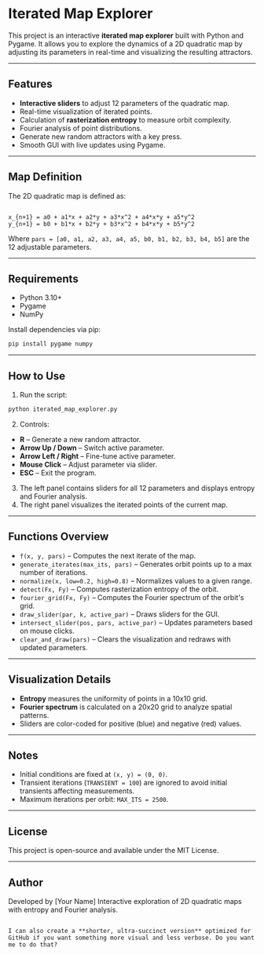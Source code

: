 # Iterated Map Explorer

This project is an interactive **iterated map explorer** built with Python and Pygame. It allows you to explore the dynamics of a 2D quadratic map by adjusting its parameters in real-time and visualizing the resulting attractors.

---

## Features

- **Interactive sliders** to adjust 12 parameters of the quadratic map.
- Real-time visualization of iterated points.
- Calculation of **rasterization entropy** to measure orbit complexity.
- Fourier analysis of point distributions.
- Generate new random attractors with a key press.
- Smooth GUI with live updates using Pygame.

---

## Map Definition

The 2D quadratic map is defined as:

```

x_{n+1} = a0 + a1*x + a2*y + a3*x^2 + a4*x*y + a5*y^2
y_{n+1} = b0 + b1*x + b2*y + b3*x^2 + b4*x*y + b5*y^2

````

Where `pars = [a0, a1, a2, a3, a4, a5, b0, b1, b2, b3, b4, b5]` are the 12 adjustable parameters.

---

## Requirements

- Python 3.10+  
- Pygame  
- NumPy

Install dependencies via pip:

```bash
pip install pygame numpy
````

---

## How to Use

1. Run the script:

```bash
python iterated_map_explorer.py
```

2. Controls:

* **R** – Generate a new random attractor.
* **Arrow Up / Down** – Switch active parameter.
* **Arrow Left / Right** – Fine-tune active parameter.
* **Mouse Click** – Adjust parameter via slider.
* **ESC** – Exit the program.

3. The left panel contains sliders for all 12 parameters and displays entropy and Fourier analysis.
4. The right panel visualizes the iterated points of the current map.

---

## Functions Overview

* `f(x, y, pars)` – Computes the next iterate of the map.
* `generate_iterates(max_its, pars)` – Generates orbit points up to a max number of iterations.
* `normalize(x, low=0.2, high=0.8)` – Normalizes values to a given range.
* `detect(Fx, Fy)` – Computes rasterization entropy of the orbit.
* `fourier_grid(Fx, Fy)` – Computes the Fourier spectrum of the orbit's grid.
* `draw_slider(par, k, active_par)` – Draws sliders for the GUI.
* `intersect_slider(pos, pars, active_par)` – Updates parameters based on mouse clicks.
* `clear_and_draw(pars)` – Clears the visualization and redraws with updated parameters.

---

## Visualization Details

* **Entropy** measures the uniformity of points in a 10x10 grid.
* **Fourier spectrum** is calculated on a 20x20 grid to analyze spatial patterns.
* Sliders are color-coded for positive (blue) and negative (red) values.

---

## Notes

* Initial conditions are fixed at `(x, y) = (0, 0)`.
* Transient iterations (`TRANSIENT = 100`) are ignored to avoid initial transients affecting measurements.
* Maximum iterations per orbit: `MAX_ITS = 2500`.

---

## License

This project is open-source and available under the MIT License.

---

## Author

Developed by [Your Name]
Interactive exploration of 2D quadratic maps with entropy and Fourier analysis.

```

I can also create a **shorter, ultra-succinct version** optimized for GitHub if you want something more visual and less verbose. Do you want me to do that?
```

